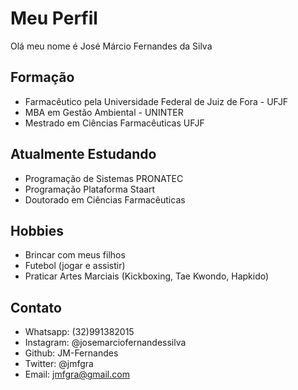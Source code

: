 # Meu Perfil
Olá meu nome é José Márcio Fernandes da Silva

## Formação

- Farmacêutico pela Universidade Federal de Juiz de Fora - UFJF
- MBA em Gestão Ambiental - UNINTER
- Mestrado em Ciências Farmacêuticas UFJF

## Atualmente Estudando

- Programação de Sistemas PRONATEC
- Programação Plataforma Staart
- Doutorado em Ciências Farmacêuticas

## Hobbies

- Brincar com meus filhos
- Futebol (jogar e assistir)
- Praticar Artes Marciais (Kickboxing, Tae Kwondo, Hapkido)

## Contato
- Whatsapp: (32)991382015
- Instagram: @josemarciofernandessilva
- Github: JM-Fernandes
- Twitter: @jmfgra
- Email: jmfgra@gmail.com
